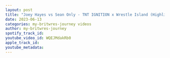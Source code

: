 ```yaml
---
layout: post
title: "Joey Hayes vs Sean Only - TNT IGNITION x Wrestle Island (Highlights)"
date: 2023-06-13
categories: my-britwres-journey videos
author: my-britwres-journey
spotify_track_id: 
youtube_video_id: WQEJMdakRb0
apple_track_id: 
youtube_metadata: 
---
```


